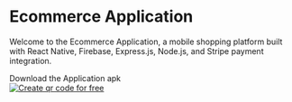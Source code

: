 # Ecommerce Application

Welcome to the Ecommerce Application, a mobile shopping platform built with React Native, Firebase, Express.js, Node.js, and Stripe payment integration.

Download the Application apk <br/>
<a href='https://me-qr.com' border='0' style='cursor:pointer;display:block'><img src='https://cdn2.me-qr.com/qr/76883203.png?v=1694704507' alt='Create qr code for free'></a><a href='https://me-qr.com' border='0' style='cursor:default;display:none'/>
